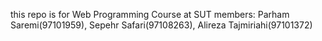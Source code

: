 this repo is for Web Programming Course at SUT
members: Parham Saremi(97101959), Sepehr Safari(97108263), Alireza Tajmiriahi(97101372)

